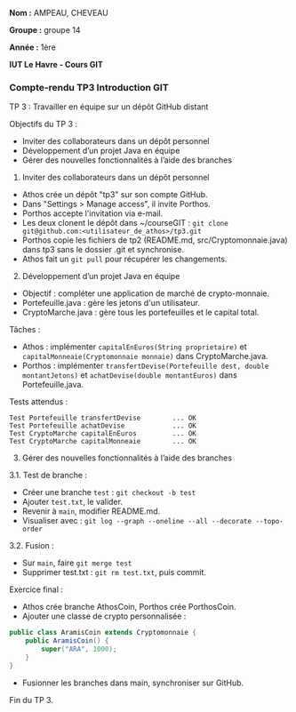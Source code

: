 **Nom :** AMPEAU, CHEVEAU

**Groupe :** groupe 14

**Année :** 1ère

**IUT Le Havre - Cours GIT**

### Compte-rendu TP3 Introduction GIT

TP 3 : Travailler en équipe sur un dépôt GitHub distant

Objectifs du TP 3 :
- Inviter des collaborateurs dans un dépôt personnel
- Développement d’un projet Java en équipe
- Gérer des nouvelles fonctionnalités à l’aide des branches

1. Inviter des collaborateurs dans un dépôt personnel
- Athos crée un dépôt "tp3" sur son compte GitHub.
- Dans "Settings > Manage access", il invite Porthos.
- Porthos accepte l'invitation via e-mail.
- Les deux clonent le dépôt dans ~/courseGIT :
  `git clone git@github.com:<utilisateur_de_athos>/tp3.git`
- Porthos copie les fichiers de tp2 (README.md, src/Cryptomonnaie.java) dans tp3 sans le dossier .git et synchronise.
- Athos fait un `git pull` pour récupérer les changements.

2. Développement d’un projet Java en équipe
- Objectif : compléter une application de marché de crypto-monnaie.
- Portefeuille.java : gère les jetons d'un utilisateur.
- CryptoMarche.java : gère tous les portefeuilles et le capital total.

Tâches :
- Athos : implémenter `capitalEnEuros(String proprietaire)` et `capitalMonneaie(Cryptomonnaie monnaie)` dans CryptoMarche.java.
- Porthos : implémenter `transfertDevise(Portefeuille dest, double montantJetons)` et `achatDevise(double montantEuros)` dans Portefeuille.java.

Tests attendus :
```
Test Portefeuille transfertDevise        ... OK
Test Portefeuille achatDevise            ... OK
Test CryptoMarche capitalEnEuros         ... OK
Test CryptoMarche capitalMonneaie        ... OK
```

3. Gérer des nouvelles fonctionnalités à l’aide des branches

3.1. Test de branche :
- Créer une branche `test` : `git checkout -b test`
- Ajouter `test.txt`, le valider.
- Revenir à `main`, modifier README.md.
- Visualiser avec : `git log --graph --oneline --all --decorate --topo-order`

3.2. Fusion :
- Sur `main`, faire `git merge test`
- Supprimer test.txt : `git rm test.txt`, puis commit.

Exercice final :
- Athos crée branche AthosCoin, Porthos crée PorthosCoin.
- Ajouter une classe de crypto personnalisée :
```java
public class AramisCoin extends Cryptomonnaie {
    public AramisCoin() {
        super("ARA", 1000);
    }
}
```
- Fusionner les branches dans main, synchroniser sur GitHub.

Fin du TP 3.

